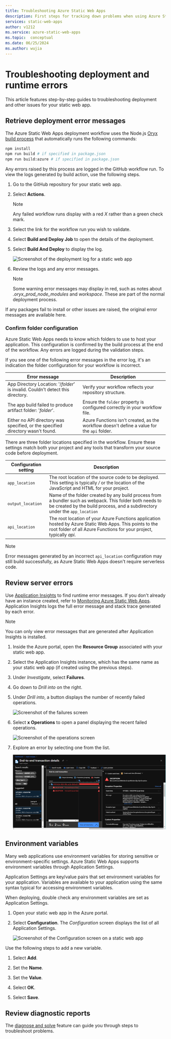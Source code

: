 ```yaml
---
title: Troubleshooting Azure Static Web Apps
description: First steps for tracking down problems when using Azure Static Web Apps.
services: static-web-apps
author: v1212
ms.service: azure-static-web-apps
ms.topic:  conceptual
ms.date: 06/25/2024
ms.author: wujia
---
```


# Troubleshooting deployment and runtime errors

This article features step-by-step guides to troubleshooting deployment and other issues for your static web app.

## Retrieve deployment error messages

The Azure Static Web Apps deployment workflow uses the Node.js [Oryx build process](https://github.com/microsoft/Oryx/blob/master/doc/runtimes/nodejs.md#build) that automatically runs the following commands:

```bash
npm install
npm run build # if specified in package.json
npm run build:azure # if specified in package.json
```

Any errors raised by this process are logged in the GitHub workflow run. To view the logs generated by build action, use the following steps.

1. Go to the GitHub repository for your static web app.

1. Select **Actions**.

    > [!NOTE]
    > Any failed workflow runs display with a red *X* rather than a green check mark.

1. Select the link for the workflow run you wish to validate.

1. Select **Build and Deploy Job** to open the details of the deployment.

1. Select **Build And Deploy** to display the log.

    ![Screenshot of the deployment log for a static web app](./media/troubleshooting/build-deploy-log.png)

5. Review the logs and any error messages.

    > [!NOTE]
    > Some warning error messages may display in red, such as notes about *.oryx_prod_node_modules* and *workspace*. These are part of the normal deployment process.

If any packages fail to install or other issues are raised, the original error messages are available here.

### Confirm folder configuration

Azure Static Web Apps needs to know which folders to use to host your application. This configuration is confirmed by the build process at the end of the workflow. Any errors are logged during the validation steps.

If you see one of the following error messages in the error log, it's an indication the folder configuration for your workflow is incorrect.

| Error message | Description |
| --- | --- |
|App Directory Location: '/*folder*' is invalid. Couldn't detect this directory. | Verify your workflow reflects your repository structure. |
| The app build failed to produce artifact folder: '*folder*'. | Ensure the `folder` property is configured correctly in your workflow file. |
| Either no API directory was specified, or the specified directory wasn't found. | Azure Functions isn't created, as the workflow doesn't define a value for the `api` folder. |

There are three folder locations specified in the workflow. Ensure these settings match both your project and any tools that transform your source code before deployment.

| Configuration setting | Description |
| --- | --- |
| `app_location` | The root location of the source code to be deployed. This setting is typically */* or the location of the JavaScript and HTML for your project. |
| `output_location` | Name of the folder created by any build process from a bundler such as webpack. This folder both needs to be created by the build process, and a subdirectory under the `app_location` |
| `api_location` |The root location of your Azure Functions application hosted by Azure Static Web Apps. This points to the root folder of all Azure Functions for your project, typically *api*. |

> [!NOTE]
> Error messages generated by an incorrect `api_location` configuration may still build successfully, as Azure Static Web Apps doesn't require serverless code.

## Review server errors

Use [Application Insights](/azure/azure-monitor/app/app-insights-overview) to find runtime error messages. If you don't already have an instance created, refer to [Monitoring Azure Static Web Apps](monitor.md). Application Insights logs the full error message and stack trace generated by each error.

> [!NOTE]
> You can only view error messages that are generated after Application Insights is installed.

1. Inside the Azure portal, open the **Resource Group** associated with your static web app.

1. Select the Application Insights instance, which has the same name as your static web app (if created using the previous steps).

1. Under *Investigate*, select **Failures**.

1. Go down to *Drill into* on the right.

1. Under *Drill into*, a button displays the number of recently failed operations.

    ![Screenshot of the failures screen](./media/troubleshooting/app-insights-errors.png)

1. Select **x Operations** to open a panel displaying the recent failed operations.

    ![Screenshot of the operations screen](./media/troubleshooting/app-insights-operations.png)

1. Explore an error by selecting one from the list.

    ![Screenshot of the error details screen](./media/troubleshooting/app-insights-details.png)

## Environment variables

Many web applications use environment variables for storing sensitive or environment-specific settings. Azure Static Web Apps supports environment variables through Application Settings.

Application Settings are key/value pairs that set environment variables for your application. Variables are available to your application using the same syntax typical for accessing environment variables.

When deploying, double check any environment variables are set as Application Settings.

1. Open your static web app in the Azure portal.

1. Select **Configuration**. The *Configuration* screen displays the list of all Application Settings.

    ![Screenshot of the Configuration screen on a static web app](media/troubleshooting/app-settings.png)

Use the following steps to add a new variable.

1. Select **Add**.

1. Set the **Name**.

1. Set the **Value**.

1. Select **OK**.
1. Select **Save**.

## Review diagnostic reports
The [diagnose and solve](diagnostics-overview.md) feature can guide you through steps to troubleshoot problems.
